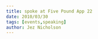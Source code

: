 ```yaml
---
title: spoke at Five Pound App 22
date: 2010/03/30
tags: [events,speaking]
author: Jez Nicholson
---
```

